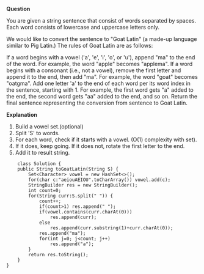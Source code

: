 **Question**

You are given a string sentence that consist of words separated by spaces. Each word consists of lowercase and uppercase letters only.

We would like to convert the sentence to "Goat Latin" (a made-up language similar to Pig Latin.) The rules of Goat Latin are as follows:

If a word begins with a vowel ('a', 'e', 'i', 'o', or 'u'), append "ma" to the end of the word.
For example, the word "apple" becomes "applema".
If a word begins with a consonant (i.e., not a vowel), remove the first letter and append it to the end, then add "ma".
For example, the word "goat" becomes "oatgma".
Add one letter 'a' to the end of each word per its word index in the sentence, starting with 1.
For example, the first word gets "a" added to the end, the second word gets "aa" added to the end, and so on.
Return the final sentence representing the conversion from sentence to Goat Latin.

**Explanation**

1. Build a vowel set.(optional)
2. Split 'S' to words.
3. For each word, check if it starts with a vowel. (O(1) complexity with set).
4. If it does, keep going. If it does not, rotate the first letter to the end.
5. Add it to result string.

```
    class Solution {
    public String toGoatLatin(String S) {
        Set<Character> vowel = new HashSet<>();
        for(char c:"aeiouAEIOU".toCharArray()) vowel.add(c);
        StringBuilder res = new StringBuilder();
        int count=0;
        for(String curr:S.split(" ")) {
            count++;
            if(count>1) res.append(" ");
            if(vowel.contains(curr.charAt(0)))
                res.append(curr);
            else 
                res.append(curr.substring(1)+curr.charAt(0));
            res.append("ma");
            for(int j=0; j<count; j++)
                res.append("a");
        }
        return res.toString();
    }
}
```
